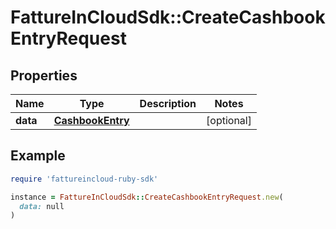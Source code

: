 # FattureInCloudSdk::CreateCashbookEntryRequest

## Properties

| Name | Type | Description | Notes |
| ---- | ---- | ----------- | ----- |
| **data** | [**CashbookEntry**](CashbookEntry.md) |  | [optional] |

## Example

```ruby
require 'fattureincloud-ruby-sdk'

instance = FattureInCloudSdk::CreateCashbookEntryRequest.new(
  data: null
)
```

